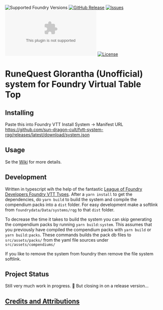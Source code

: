 ![Supported Foundry Versions](https://img.shields.io/endpoint?url=https://foundryshields.com/version?url=https://github.com/wakeand/fvtt-system-rqg/releases/latest/download/system.json)
[![GitHub Release](https://img.shields.io/github/release/wakeand/fvtt-system-rqg)]()
[![Issues](https://img.shields.io/github/issues-raw/wakeand/fvtt-system-rqg?maxAge=25000)](https://github.com/wakeand/fvtt-system-rqg/issues)
![Latest Release Download Count](https://img.shields.io/github/downloads/wakeand/fvtt-system-rqg/latest/rqg.zip)
[![License](https://img.shields.io/badge/License-Apache_2.0-blue.svg)](https://github.com/wakeand/fvtt-module-reverseinitiativeorder/blob/master/LICENSE)

# RuneQuest Glorantha (Unofficial) system for Foundry Virtual Table Top

## Installing
Paste this into Foundry VTT Install System -> Manifest URL
https://github.com/sun-dragon-cult/fvtt-system-rqg/releases/latest/download/system.json

## Usage

Se the [Wiki](https://github.com/sun-dragon-cult/fvtt-system-rqg/wiki) for more details.

## Development

Written in typescript wih the help of the fantastic [League of Foundry Developers Foundry VTT Types](https://github.com/League-of-Foundry-Developers/foundry-vtt-types).
After a `yarn install` to get the dependencies, do `yarn build` to build the system and compile the compendium packs into a `dist` folder. 
For easy development make a softlink from `foundrydata/Data/systems/rqg` to that `dist` folder.

To decrease the time it takes to build the system you can skip generating the compendium packs by running `yarn build:system`. 
This assumes that you previously have compiled the compendium packs with `yarn build` or `yarn build:packs`. 
These commands builds the pack db files to `src/assets/packs/` from the yaml file sources under `src/assets/compendiums/`

If you like to remove the system from foundry then remove the file system softlink.

## Project Status

Still very much work in progress. 🚧 But closing in on a release version...


## [Credits and Attributions](docs/credits.md)
